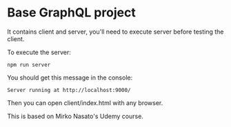 # Base GraphQL project

It contains client and server, you'll need to execute server before testing the client.

To execute the server:

`npm run server`

You should get this message in the console:

`Server running at http://localhost:9000/`

Then you can open client/index.html with any browser.

This is based on Mirko Nasato's Udemy course.